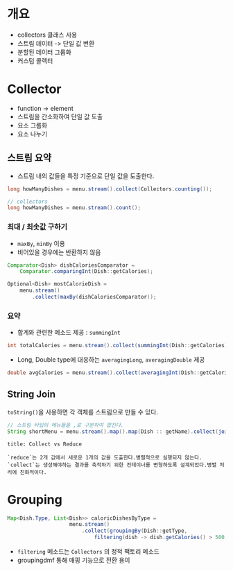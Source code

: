 # 개요
- collectors 클래스 사용
- 스트림 데이터 -> 단일 값 변환
- 분할된 데이터 그룹화
- 커스텀 콜렉터

# Collector
- function -> element
- 스트림을 간소화하여 단일 값 도출
- 요소 그룹화
- 요소 나누기

## 스트림 요약
- 스트림 내의 값들을 특정 기준으로 단일 값을 도출한다.
```java
long howManyDishes = menu.stream().collect(Collectors.counting());

// collectors
long howManyDishes = menu.stream().count();
```

### 최대 / 최솟값 구하기
- `maxBy`, `minBy` 이용
- 비어있을 경우에는 반환하지 않음
```java
Comparator<Dish> dishCaloriesComparator =
    Comparator.comparingInt(Dish::getCalories);

Optional<Dish> mostCalorieDish =
    menu.stream()
        .collect(maxBy(dishCaloriesComparator));
```
### 요약
- 합계와 관련한 메소드 제공 : `summingInt`
```java
int totalCalories = menu.stream().collect(summingInt(Dish::getCalories));
```
- Long, Double type에 대응하는 `averagingLong`, `averagingDouble` 제공
```java
double avgCalories = menu.stream().collect(averagingInt(Dish::getCalories));
```

## String Join
`toString()`을 사용하면 각 객체를 스트림으로 만들 수 있다.
```java
// 스트링 타입의 메뉴들을 ,로 구분하여 합친다.
String shortMenu = menu.stream().map().map(Dish :: getName).collect(joining(","));
```
```ad-attention
title: Collect vs Reduce

`reduce`는 2개 값에서 새로운 1개의 값을 도출한다.병렬적으로 실행되지 않는다.
`collect`는 생성해야하는 결과를 축적하기 위한 컨테이너를 변형하도록 설계되었다.병렬 처리에 친화적이다.
```

# Grouping
```java
Map<Dish.Type, List<Dish>> caloricDishesByType = 
					menu.stream()
						.collect(groupingBy(Dish::getType,
							filtering(dish -> dish.getCalories() > 500, toList())));
```
- `filtering` 메소드는 `Collectors` 의 정적 팩토리 메소드
- groupingdmf 통해 매핑 기능으로 전환 용이
